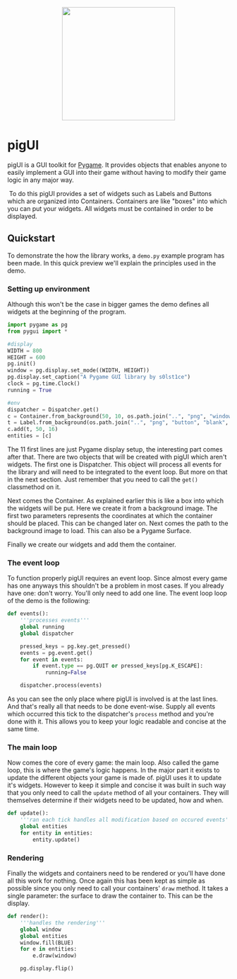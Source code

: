 <p align="center">
  <img width="256" height="256" src="https://github.com/s0lst1ce/assets/blob/master/pig.png">
</p>

# pigUI

pigUI is a GUI toolkit for [Pygame](https://www.pygame.org/news). It provides objects that enables anyone to easily implement a GUI into their game without having to modify their game logic in any major way.

​	To do this pigUI provides a set of widgets such as Labels and Buttons which are organized into Containers. Containers are like "boxes" into which you can put your widgets. All widgets must be contained in order to be displayed.



## Quickstart

To demonstrate the how the library works, a `demo.py` example program has been made. In this quick preview we'll explain the principles used in the demo.

### Setting up environment

Although this won't be the case in bigger games the demo defines all widgets at the beginning of the program.

```python
import pygame as pg
from pygui import *

#display
WIDTH = 800
HEIGHT = 600
pg.init()
window = pg.display.set_mode((WIDTH, HEIGHT))
pg.display.set_caption("A Pygame GUI library by s0lst1ce")
clock = pg.time.Clock()
running = True

#env
dispatcher = Dispatcher.get()
c = Container.from_background(50, 10, os.path.join("..", "png", "windows", "Window", "win6.png"))
t = Label.from_background(os.path.join("..", "png", "button", "blank", "textbg1.png"), text="Hello World!", offset=(25, 0))
c.add(t, 50, 16)
entities = [c]
```

The 11 first lines are just Pygame display setup, the interesting part comes after that. There are two objects that will be created with pigUI which aren't widgets. The first one is Dispatcher. This object will process all events for the library and will need to be integrated to the event loop. But more on that in the next section. Just remember that you need to call the `get()` classmethod on it.

Next comes the Container. As explained earlier this is like a box into which the widgets will be put. Here we create it from a background image. The first two parameters represents the coordinates at which the container should be placed. This can be changed later on. Next comes the path to the background image to load. This can also be a Pygame Surface.

Finally we create our widgets and add them the container. 



### The event loop

To function properly pigUI requires an event loop. Since almost every game has one anyways this shouldn't be a problem in most cases. If you already have one: don't worry. You'll only need to add one line. The event loop loop of the demo is the following:

```python
def events():
	'''processes events'''
	global running
	global dispatcher

	pressed_keys = pg.key.get_pressed()
	events = pg.event.get()
	for event in events:
		if event.type == pg.QUIT or pressed_keys[pg.K_ESCAPE]:
			running=False

	dispatcher.process(events)
```



As you can see the only place where pigUI is involved is at the last lines. And that's really all that needs to be done event-wise. Supply all events which occurred this tick to the dispatcher's `process` method and you're done with it. This allows you to keep your logic readable and concise at the same time.



### The main loop

Now comes the core of every game: the main loop. Also called the game loop, this is where the game's logic happens. In the major part it exists to update the different objects your game is made of. pigUI uses it to update it's widgets. However to keep it simple and concise it was built in such way that you only need to call the `update` method of all your containers. They will themselves determine if their widgets need to be updated, how and when.

```python
def update():
	'''ran each tick handles all modification based on occured events'''
	global entities
	for entity in entities:
		entity.update()
```



### Rendering

Finally the widgets and containers need to be rendered or you'll have done all this work for nothing. Once again this has been kept as simple as possible since you only need to call your containers' `draw` method. It takes a single parameter: the surface to draw the container to. This can be the display.

```python
def render():
	'''handles the rendering'''
	global window
	global entities
	window.fill(BLUE)
	for e in entities:
		e.draw(window)

	pg.display.flip()
```

